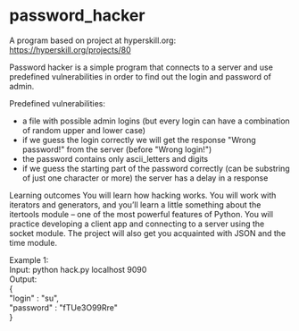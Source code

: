 # password_hacker
A program based on project at hyperskill.org: https://hyperskill.org/projects/80
   
Password hacker is a simple program that connects to a server and use predefined vulnerabilities in order to find out the login and password of admin. 

Predefined vulnerabilities:
- a file with possible admin logins (but every login can have a combination of random upper and lower case)
- if we guess the login correctly we will get the response "Wrong password!" from the server (before "Wrong login!")
- the password contains only ascii_letters and digits
- if we guess the starting part of the password correctly (can be substring of just one character or more) the server has a delay in a response

Learning outcomes
You will learn how hacking works. You will work with iterators and generators, and you’ll learn a little something about the itertools module – 
one of the most powerful features of Python. You will practice developing a client app and connecting to a server using the socket module. 
The project will also get you acquainted with JSON and the time module.
 
   
Example 1:  
Input: python hack.py localhost 9090  
Output:  
{  
      "login" : "su",  
      "password" : "fTUe3O99Rre"  
}  
